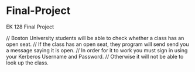 # Final-Project
EK 128 Final Project

// Boston University students will be able to check whether a class has an open seat. 
// If the class has an open seat, they program will send send you a message saying it is open. 
// In order for it to work you must sign in using your Kerberos Username and Password. 
// Otherwise it will not be able to look up the class. 

